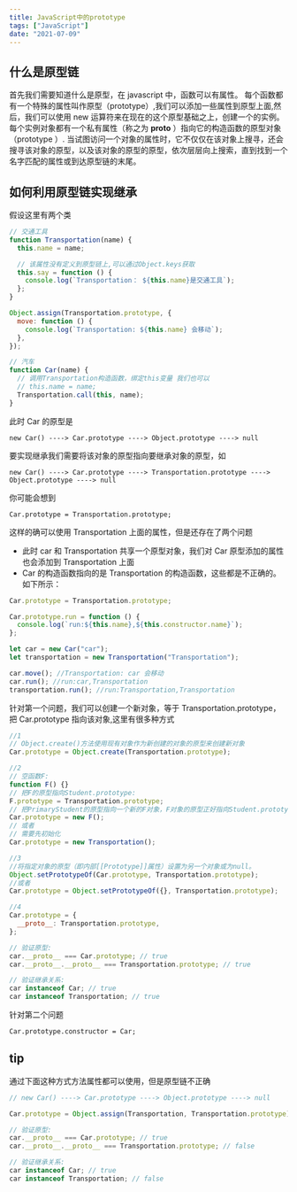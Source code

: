 ```yaml
---
title: JavaScript中的prototype
tags: ["JavaScript"]
date: "2021-07-09"
---
```


## 什么是原型链

首先我们需要知道什么是原型，在 javascript 中，函数可以有属性。 每个函数都有一个特殊的属性叫作原型（prototype）,我们可以添加一些属性到原型上面,然后，我们可以使用 new 运算符来在现在的这个原型基础之上，创建一个的实例。每个实例对象都有一个私有属性（称之为 **proto** ）指向它的构造函数的原型对象（prototype ）.
当试图访问一个对象的属性时，它不仅仅在该对象上搜寻，还会搜寻该对象的原型，以及该对象的原型的原型，依次层层向上搜索，直到找到一个名字匹配的属性或到达原型链的末尾。

## 如何利用原型链实现继承

假设这里有两个类

```javascript
// 交通工具
function Transportation(name) {
  this.name = name;

  // 该属性没有定义到原型链上,可以通过Object.keys获取
  this.say = function () {
    console.log(`Transportation： ${this.name}是交通工具`);
  };
}

Object.assign(Transportation.prototype, {
  move: function () {
    console.log(`Transportation: ${this.name} 会移动`);
  },
});

// 汽车
function Car(name) {
  // 调用Transportation构造函数，绑定this变量 我们也可以
  // this.name = name;
  Transportation.call(this, name);
}
```

此时 Car 的原型是

```
new Car() ----> Car.prototype ----> Object.prototype ----> null
```

要实现继承我们需要将该对象的原型指向要继承对象的原型，如

```
new Car() ----> Car.prototype ----> Transportation.prototype ----> Object.prototype ----> null
```

你可能会想到

```
Car.prototype = Transportation.prototype;
```

这样的确可以使用 Transportation 上面的属性，但是还存在了两个问题

- 此时 car 和 Transportation 共享一个原型对象，我们对 Car 原型添加的属性也会添加到 Transportation 上面
- Car 的构造函数指向的是 Transportation 的构造函数，这些都是不正确的。
  如下所示：

```javascript
Car.prototype = Transportation.prototype;

Car.prototype.run = function () {
  console.log(`run:${this.name},${this.constructor.name}`);
};

let car = new Car("car");
let transportation = new Transportation("Transportation");

car.move(); //Transportation: car 会移动
car.run(); //run:car,Transportation
transportation.run(); //run:Transportation,Transportation
```

针对第一个问题，我们可以创建一个新对象，等于 Transportation.prototype，把 Car.prototype 指向该对象,这里有很多种方式

```javascript
//1
// Object.create()方法使用现有对象作为新创建的对象的原型来创建新对象
Car.prototype = Object.create(Transportation.prototype);

//2
// 空函数F:
function F() {}
// 把F的原型指向Student.prototype:
F.prototype = Transportation.prototype;
// 把PrimaryStudent的原型指向一个新的F对象，F对象的原型正好指向Student.prototype:
Car.prototype = new F();
// 或者
// 需要先初始化
Car.prototype = new Transportation();

//3
//将指定对象的原型（即内部[[Prototype]]属性）设置为另一个对象或为null。
Object.setPrototypeOf(Car.prototype, Transportation.prototype);
//或者
Car.prototype = Object.setPrototypeOf({}, Transportation.prototype);

//4
Car.prototype = {
  __proto__: Transportation.prototype,
};

// 验证原型:
car.__proto__ === Car.prototype; // true
car.__proto__.__proto__ === Transportation.prototype; // true

// 验证继承关系:
car instanceof Car; // true
car instanceof Transportation; // true
```

针对第二个问题

```
Car.prototype.constructor = Car;
```

## tip

通过下面这种方式方法属性都可以使用，但是原型链不正确

```javascript
// new Car() ----> Car.prototype ----> Object.prototype ----> null

Car.prototype = Object.assign(Transportation, Transportation.prototype);

// 验证原型:
car.__proto__ === Car.prototype; // true
car.__proto__.__proto__ === Transportation.prototype; // false

// 验证继承关系:
car instanceof Car; // true
car instanceof Transportation; // false
```
